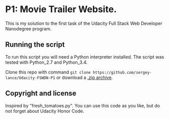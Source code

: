 # P1: Movie Trailer Website.
This is my solution to the first task of the Udacity Full Stack Web Developer Nanodegree program.
  
## Running the script
To run this script you will need a Python interpreter installed. The script was tested with Python_2.7 and Python_3.4.
  
Clone this repo with command `git clone https://github.com/sergey-lance/Udacity-FSWDN-P1` or download a [.zip archive](https://github.com/sergey-lance/Udacity-FSWDN-P1/archive/master.zip).
   
## Copyright and license
Inspired by "fresh_tomatoes.py".
You can use this code as you like, but do not forget about Udacity Honor Code.
